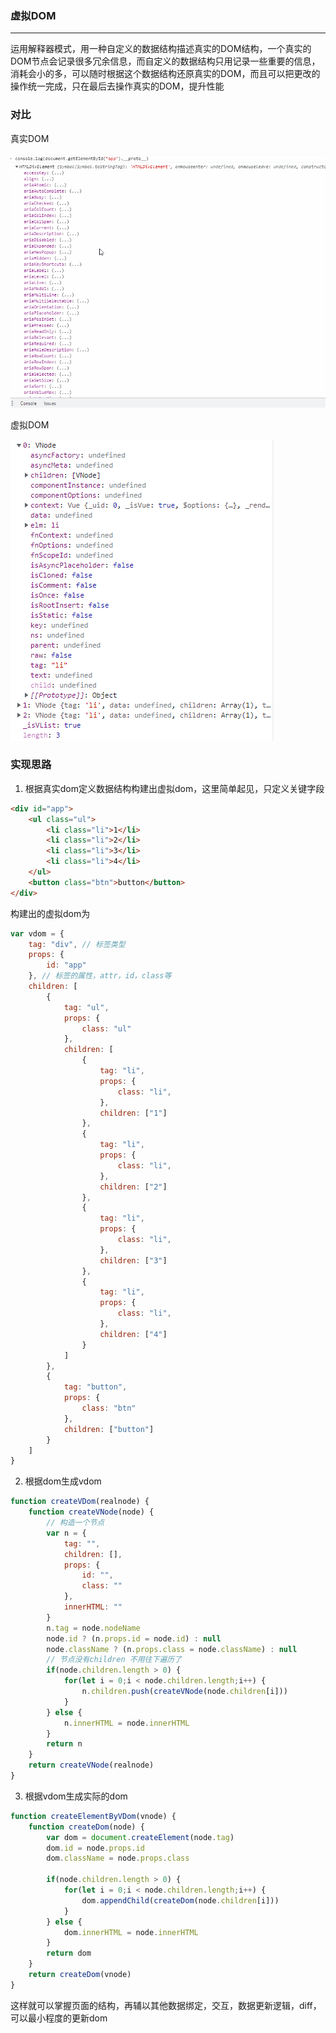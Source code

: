 ### 虚拟DOM
***
运用解释器模式，用一种自定义的数据结构描述真实的DOM结构，一个真实的DOM节点会记录很多冗余信息，而自定义的数据结构只用记录一些重要的信息，消耗会小的多，可以随时根据这个数据结构还原真实的DOM，而且可以把更改的操作统一完成，只在最后去操作真实的DOM，提升性能

### 对比
真实DOM

![](https://raw.githubusercontent.com/heyach/blog/main/images/vuesourcecode/real-dom.gif)

虚拟DOM

![](https://raw.githubusercontent.com/heyach/blog/main/images/vuesourcecode/virtual-dom.jpg)

### 实现思路
1. 根据真实dom定义数据结构构建出虚拟dom，这里简单起见，只定义关键字段
```html
<div id="app">
    <ul class="ul">
        <li class="li">1</li>
        <li class="li">2</li>
        <li class="li">3</li>
        <li class="li">4</li>
    </ul>
    <button class="btn">button</button>
</div>
```
构建出的虚拟dom为
```js
var vdom = {
    tag: "div", // 标签类型
    props: {
        id: "app"
    }, // 标签的属性，attr，id，class等
    children: [
        {
            tag: "ul",
            props: {
                class: "ul"
            },
            children: [
                {
                    tag: "li",
                    props: {
                        class: "li",
                    },
                    children: ["1"]
                },
                {
                    tag: "li",
                    props: {
                        class: "li",
                    },
                    children: ["2"]
                },
                {
                    tag: "li",
                    props: {
                        class: "li",
                    },
                    children: ["3"]
                },
                {
                    tag: "li",
                    props: {
                        class: "li",
                    },
                    children: ["4"]
                }
            ]
        },
        {
            tag: "button",
            props: {
                class: "btn"
            },
            children: ["button"]
        }
    ]
}
```
2. 根据dom生成vdom
```js
function createVDom(realnode) {
    function createVNode(node) {
        // 构造一个节点
        var n = {
            tag: "",
            children: [],
            props: {
                id: "",
                class: ""
            },
            innerHTML: ""
        }
        n.tag = node.nodeName
        node.id ? (n.props.id = node.id) : null
        node.className ? (n.props.class = node.className) : null
        // 节点没有children 不用往下遍历了
        if(node.children.length > 0) {
            for(let i = 0;i < node.children.length;i++) {
                n.children.push(createVNode(node.children[i]))
            }
        } else {
            n.innerHTML = node.innerHTML
        }
        return n
    }
    return createVNode(realnode)
}
```
3. 根据vdom生成实际的dom
```js
function createElementByVDom(vnode) {
    function createDom(node) {
        var dom = document.createElement(node.tag)
        dom.id = node.props.id
        dom.className = node.props.class

        if(node.children.length > 0) {
            for(let i = 0;i < node.children.length;i++) {
                dom.appendChild(createDom(node.children[i]))
            }
        } else {
            dom.innerHTML = node.innerHTML
        }
        return dom
    }
    return createDom(vnode)
}
```
这样就可以掌握页面的结构，再辅以其他数据绑定，交互，数据更新逻辑，diff，可以最小程度的更新dom
